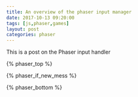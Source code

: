 ```yaml
---
title: An overview of the phaser input manager
date: 2017-10-13 09:20:00
tags: [js,phaser,games]
layout: post
categories: phaser
---
```


This is a post on the Phaser input handler

<!-- more -->

{% phaser_top %}

{% phaser_if_new_mess %}

{% phaser_bottom %}